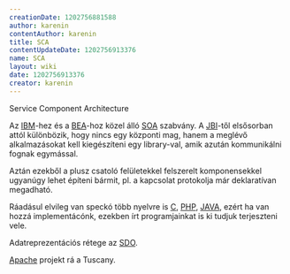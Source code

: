 ```yaml
---
creationDate: 1202756881588 
author: karenin 
contentAuthor: karenin 
title: SCA 
contentUpdateDate: 1202756913376 
name: SCA 
layout: wiki 
date: 1202756913376 
creator: karenin 
---
```

Service Component Architecture

Az [IBM](IBM.html)-hez és a [BEA](bea.html)-hoz közel álló [SOA](SOA.html) szabvány. A [JBI](JBI.html)-től elsősorban attól különbözik, hogy nincs egy központi mag, hanem a meglévő alkalmazásokat kell kiegészíteni egy library-val, amik azután kommunikálni fognak egymással.

Aztán ezekből a plusz csatoló felületekkel felszerelt komponensekkel ugyanúgy lehet építeni bármit, pl. a kapcsolat protokolja már deklaratívan megadható.

Ráadásul elvileg van speckó több nyelvre is [C](C.html), [PHP](PHP.html), [JAVA](java.html), ezért ha van hozzá implementácónk, ezekben írt programjainkat is ki tudjuk terjeszteni vele.

Adatreprezentációs rétege az [SDO](SDO.html).

[Apache](apache.html) projekt rá a Tuscany.
